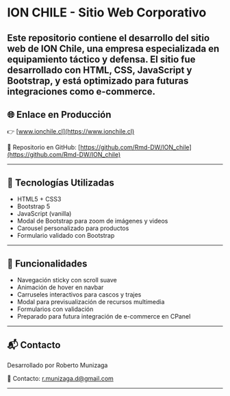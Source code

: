 # ION CHILE - Sitio Web Corporativo

Este repositorio contiene el desarrollo del sitio web de **ION Chile**, una empresa especializada en equipamiento táctico y defensa. El sitio fue desarrollado con HTML, CSS, JavaScript y Bootstrap, y está optimizado para futuras integraciones como e-commerce.
---

## 🌐 Enlace en Producción

👉 [www.ionchile.cl](https://www.ionchile.cl)

🔧 Repositorio en GitHub: [https://github.com/Rmd-DW/ION_chile](https://github.com/Rmd-DW/ION_chile)

---
## 🔧 Tecnologías Utilizadas

- HTML5 + CSS3
- Bootstrap 5
- JavaScript (vanilla)
- Modal de Bootstrap para zoom de imágenes y videos
- Carousel personalizado para productos
- Formulario validado con Bootstrap

---

## 🚀 Funcionalidades

- Navegación sticky con scroll suave
- Animación de hover en navbar
- Carruseles interactivos para cascos y trajes
- Modal para previsualización de recursos multimedia
- Formularios con validación
- Preparado para futura integración de e-commerce en CPanel

---

## 📬 Contacto

Desarrollado por Roberto Munizaga

📧 Contacto: r.munizaga.d@gmail.com


---
